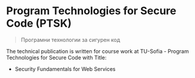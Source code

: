 # Program Technologies for Secure Code (PTSK) 
>  Програмни технологии за сигурен код

The technical publication is written for course work at TU-Sofia - Program Technologies for Secure Code with Title:

* Security Fundamentals for Web Services
